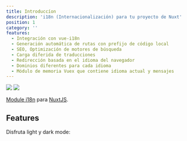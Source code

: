 ```yaml
---
title: Introduccíon
description: 'i18n (Internacionalización) para tu proyecto de Nuxt'
position: 1
category: ''
features:
  - Integración con vue-i18n
  - Generación automática de rutas con prefijo de código local
  - SEO, Optimización de motores de búsqueda
  - Carga diferida de traducciones
  - Redirección basada en el idioma del navegador
  - Dominios diferentes para cada idioma
  - Módulo de memoria Vuex que contiene idioma actual y mensajes
---
```


<img src="/preview.png" class="light-img" />
<img src="/preview-dark.png" class="dark-img" />

[Module i18n](https://github.com/nuxt-community/i18n-module) para [NuxtJS](https://nuxtjs.org).


## Features

<list :items="features"></list>

<p class="flex items-center">Disfruta light y dark mode:&nbsp;<app-color-switcher class="inline-flex ml-2"></app-color-switcher></p>
